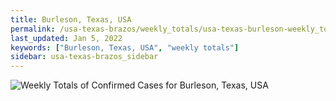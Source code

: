 ```yaml
---
title: Burleson, Texas, USA
permalink: /usa-texas-brazos/weekly_totals/usa-texas-burleson-weekly_totals.html
last_updated: Jan 5, 2022
keywords: ["Burleson, Texas, USA", "weekly totals"]
sidebar: usa-texas-brazos_sidebar
---
```


![Weekly Totals of Confirmed Cases for Burleson, Texas, USA](/covid_tracker/images/graphs/usa-texas-burleson-weekly_totals_graph.png)
